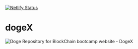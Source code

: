 [![Netlify Status](https://api.netlify.com/api/v1/badges/897cc460-9e18-40f4-9e27-edb32bbd2e71/deploy-status)](https://app.netlify.com/sites/dogex/deploys)

# dogeX

![Doge](https://www.buyucoin.com/crypto-labs/wp-content/uploads/2021/11/dogecoin-aeFA1n.jpeg)
Repository for BlockChain bootcamp website - DogeX
